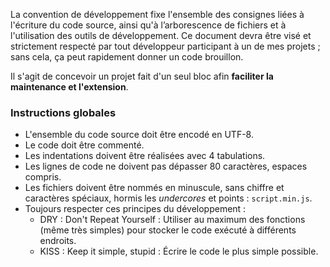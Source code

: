 La convention de développement fixe l'ensemble des consignes liées à l'écriture du code source, ainsi qu'à l’arborescence de fichiers et à l'utilisation des outils de développement. Ce document devra être visé et strictement respecté par tout développeur participant à un de mes projets ; sans cela, ça peut rapidement donner un code brouillon.

Il s'agit de concevoir un projet fait d'un seul bloc afin **faciliter la maintenance et l'extension**.

### Instructions globales

- L'ensemble du code source doit être encodé en UTF-8.
- Le code doit être commenté.
- Les indentations doivent être réalisées avec 4 tabulations.
- Les lignes de code ne doivent pas dépasser 80 caractères, espaces compris.
- Les fichiers doivent être nommés en minuscule, sans chiffre et caractères spéciaux, hormis les *undercores* et points : `script.min.js`.
- Toujours respecter ces principes du développement :
    - DRY : Don't Repeat Yourself : Utiliser au maximum des fonctions (même très simples) pour stocker le code exécuté à différents endroits.
    - KISS : Keep it simple, stupid : Écrire le code le plus simple possible.